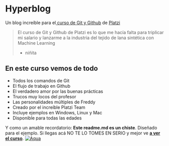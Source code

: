 # Hyperblog 
Un blog increíble para el[ curso de Git y Github](https://platzi.com/cursos/git-github/ " curso de Git y Github") de [Platzi](https://youtu.be/oYtJIEfClgY?si=cRi6hjQsJ7sx0-9O")
> El curso de Git y Github de Platzi es lo que me hacía falta para triplicar mi salario y lanzarme a la industria del tejido de lana sintética con Machine Learning
> - niñita

## En este curso vemos de todo
* Todos los comandos de Git
* El flujo de trabajo en Github
* El verdadero amor por las buenas prácticas
* Trucos muy locos del profesor
* Las personalidades múltiples de Freddy
* Creado por el increíble Platzi Team
* Incluye ejemplos en Windows, Linux y Mac
* Disponible para todas las edades

Y como un amable recordatorio: **Este readme.md es un chiste**.  Diseñado para el ejemplo. Si llegas acá NO TE LO TOMES EN SERIO y mejor ve [**a ver el curso**](https://www.facebook.com/100058384125731/videos/111076960848441/").
[![Aqua](https://scontent.ftij3-1.fna.fbcdn.net/v/t39.30808-6/410284740_6821963704586932_4794505118819611905_n.jpg?_nc_cat=110&ccb=1-7&_nc_sid=524774&_nc_eui2=AeGzaMEgdRmAx_g9jZggOpi4CPzNbmEzZBgI_M1uYTNkGKjWz8B5-tQtdmsJhQYnYHJIB06S1FJb8IF8a93WRGz7&_nc_ohc=QcHhpIyKtWwAX-EtGN9&_nc_ht=scontent.ftij3-1.fna&oh=00_AfDCnBxXwr1VGIqhmH5bzg3Vqm_-XiVaWbIIlCEodYO3Kg&oe=6587C782 "Aqua")](hhttps://scontent.ftij3-1.fna.fbcdn.net/v/t39.30808-6/410284740_6821963704586932_4794505118819611905_n.jpg?_nc_cat=110&ccb=1-7&_nc_sid=524774&_nc_eui2=AeGzaMEgdRmAx_g9jZggOpi4CPzNbmEzZBgI_M1uYTNkGKjWz8B5-tQtdmsJhQYnYHJIB06S1FJb8IF8a93WRGz7&_nc_ohc=QcHhpIyKtWwAX-EtGN9&_nc_ht=scontent.ftij3-1.fna&oh=00_AfDCnBxXwr1VGIqhmH5bzg3Vqm_-XiVaWbIIlCEodYO3Kg&oe=6587C782ttp:// "Aqua")